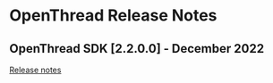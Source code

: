 # OpenThread Release Notes

## OpenThread SDK [2.2.0.0] - December 2022

[Release notes](https://www.silabs.com/documents/public/release-notes/open-thread-release-notes-2.2.0.0.pdf)
